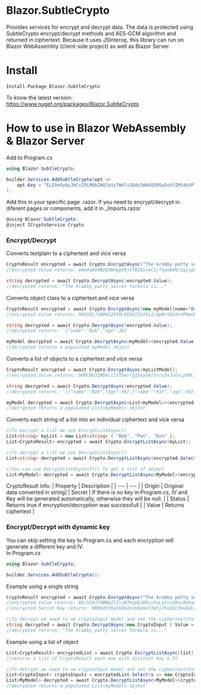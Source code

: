 # Blazor.SubtleCrypto
Provides services for encrypt and decrypt data. The data is protected using SubtleCrypto encrypt/decrypt methods and AES-GCM algorithm and returned in ciphertext.
Because it uses JSInterop, this library can run on Blazor WebAssembly (client-side project) as well as Blazor Server.

# Install
```
Install-Package Blazor.SubtleCrypto
```  
To know the latest version: https://www.nuget.org/packages/Blazor.SubtleCrypto

# How to use in Blazor WebAssembly & Blazor Server

Add to Program.cs
``` csharp
using Blazor.SubtleCrypto;

builder.Services.AddSubtleCrypto(opt => 
    opt.Key = "ELE9xOyAyJHCsIPLMbbZHQ7pVy7WUlvZ60y5WkKDGMSw5xh5IM54kUPlycKmHF9VGtYUilglL8iePLwr" //Use another key
);
```

Add this in your specific page .razor. If you need to encrypt/decrypt in diferent pages or components, add it in _Imports.razor
``` csharp
@using Blazor.SubtleCrypto
@inject ICryptoService Crypto
```

### Encrypt/Decrypt
Converts textplain to a ciphertext and vice versa
``` csharp
CryptoResult encrypted = await Crypto.EncryptAsync("The krabby patty secret formula is...");
//encrypted.Value returns: emw4a0xHNDQ3WnppU9jxTBZ4SseC1/fkpm68N/SgzjpL6dlihEz8q8opjbc9OcE=

string decrypted = await Crypto.DecryptAsync(encrypted.Value);
//decrypted returns: "The krabby patty secret formula is..."
```
Converts object class to a ciphertext and vice versa
``` csharp
CryptoResult encrypted = await Crypto.EncryptAsync(new myModel{name="Bob", age=36});
//encrypted.Value returns: MFA5QlJsWDNlZXY0cEE8EI5O74iI/4pMr59Sd+VPHmnMcgs5pivb9FI4/CVfoX...

string decrypted = await Crypto.DecryptAsync(encrypted.Value);
//decrypted returns: '{"name":"Bob","age":36}'

myModel decrypted = await Crypto.DecryptAsync<myModel>(encrypted.Value);
//decrypted returns a populated myModel object
```
Converts a list of objects  to a ciphertext and vice versa
``` csharp
CryptoResult encrypted = await Crypto.EncryptAsync(myListModel);
//encrypted.Value returns: OHRCMUJ2MDhLc2JTDerrg1DxyO0/Srcu3+JuG+Lp8MLTnsXjXXklxQ9zQ7jeN...

string decrypted = await Crypto.DecryptAsync(encrypted.Value);
//decrypted returns: '[{"name":"Bob","age":36},{"name":"Pat","age":38}]'

myModel decrypted = await Crypto.DecryptAsync<List<myModel>>(encrypted.Value);
//decrypted returns a populated List<myModel> object
```
Converts each string of a list into an individual ciphertext and vice versa
``` csharp
//To encrypt a list we use EncryptListAsync()
List<string> myList = new List<string> { "Bob", "Pat", "Don" };
List<CryptoResult> encrypted = await Crypto.EncryptListAsync(myList);

//To decrypt a list we use DecryptListAsync()
List<string> decrypted = await Crypto.DecryptListAsync(encrypted.Select(x=> x.Value).ToList());

//You can use DecryptListAsync<T>() to get a list of object
List<MyModel> decrypted = await Crypto.DecryptListAsync<MyModel>(encrypted.Select(x=> x.Value).ToList());
```



CryptoResult info:
| Property | Description |
| --- | --- |
| Origin  | Original data converted in string|
| Secret  | If there is no key in Program.cs, IV and Key will be generated automatically, otherwise they will be null.  |
| Status  | Returns true if encryption/decryption was successfull  |
| Value   | Returns ciphertext  |




### Encrypt/Decrypt with dynamic key
You can skip setting the key to Program.cs and each encryption will generate a different key and IV.<br />
In Program.cs
``` csharp
using Blazor.SubtleCrypto;

builder.Services.AddSubtleCrypto();
```
Example using a single string
``` csharp
CryptoResult encrypted = await Crypto.EncryptAsync("The krabby patty secret formula is...");
//encrypted.Value returns: WEs5SHJCMWN6ZlZsjN7KgUEJB6cu5eLy4tzORacAVmaX6F/xKQgLs0p20sHY=
//encrypted.Secret.Key returns: RRR0dYZ6eCHX91nzkNx9oTzW3j7FoDIC3Hu04LdKT4cKnpMBUdEhLVoj...

//To decrypt we need to ue CryptoInput model and set the ciphertext(Value) and the key
string decrypted = await Crypto.DecryptAsync(new CryptoInput { Value = encrypted.Value, Key = encrypted.Secret.Key});
//decrypted returns: "The krabby patty secret formula is..."
```

Example using a list of object
``` csharp
List<CryptoResult> encryptedList = await Crypto.EncryptListAsync(list);
//returns a list of CryptoResult each one with distinct Key & IV

//To decrypt we need to ue CryptoInput model and set the ciphertext(Value) and the key
List<CryptoInput> cryptoInputs = encryptedList.Select(x => new CryptoInput { Key = x.Secret.Key, Value = x.Value }).ToList();
List<MyModel> decrypted = await Crypto.DecryptListAsync<MyModel>(cryptoInputs);
//decrypted returns a populated List<myModel> object
```




